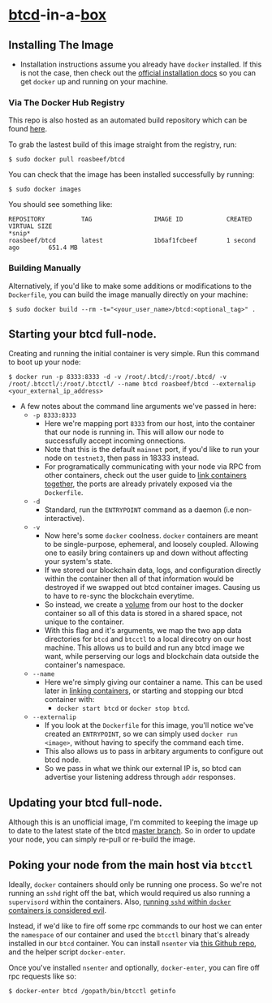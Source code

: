 # [btcd](https://github.com/conformal/btcd)-in-a-[box](https://www.docker.com/)

## Installing The Image
* Installation instructions assume you already have ```docker``` installed. If this is not the case, then check out the [official installation docs](https://docs.docker.com/installation/) so you can get ```docker``` up and running on your machine. 

### Via The Docker Hub Registry
This repo is also hosted as an automated build repository which can be found [here](https://registry.hub.docker.com/u/roasbeef/btcd/).

To grab the lastest build of this image straight from the registry, run:
  ```
  $ sudo docker pull roasbeef/btcd
  ```
You can check that the image has been installed successfully by running:
  ```
  $ sudo docker images
  ```
You should see something like:
  ```
  REPOSITORY          TAG                 IMAGE ID            CREATED             VIRTUAL SIZE
  *snip*
  roasbeef/btcd       latest              1b6af1fcbeef        1 second ago        651.4 MB
  ```

### Building Manually
Alternatively, if you'd like to make some additions or modifications to the ```Dockerfile```, you can build the image manually directly on your machine:
  ```
  $ sudo docker build --rm -t="<your_user_name>/btcd:<optional_tag>" .
  ```

## Starting your btcd full-node. 
Creating and running the initial container is very simple.
Run this command to boot up your node:
  ```
  $ docker run -p 8333:8333 -d -v /root/.btcd/:/root/.btcd/ -v /root/.btcctl/:/root/.btcctl/ --name btcd roasbeef/btcd --externalip <your_external_ip_address> 
  ```
  
* A few notes about the command line arguments we've passed in here:
  * `-p 8333:8333`
    * Here we're mapping port `8333` from our host, into the container that our node is running in. This will allow our node to successfully accept incoming onnections. 
    * Note that this is the default `mainnet` port, if you'd like to run your node on `testnet3`, then pass in 18333 instead.
    * For programatically communicating with your node via RPC from other containers, check out the user guide to [link containers together](https://docs.docker.com/userguide/dockerlinks/), the ports are already privately exposed via the ```Dockerfile```. 
  * `-d`
    * Standard, run the `ENTRYPOINT` command as a daemon (i.e non-interactive).
  * `-v`
    * Now here's some `docker` coolness. `docker` containers are meant to be single-purpose, ephemeral, and loosely coupled. Allowing one to easily bring containers up and down without affecting your system's state. 
    * If we stored our blockchain data, logs, and configuration directly within the container then all of that information would be destroyed if we swapped out btcd container images. Causing us to have to re-sync the blockchain everytime.
    * So instead, we create a [volume](https://docs.docker.com/userguide/dockervolumes/) from our host to the docker container so all of this data is stored in a shared space, not unique to the container. 
    * With this flag and it's arguments, we map the two app data directories for `btcd` and `btcctl` to a local direcotry on our host machine. This allows us to build and run any btcd image we want, while perserving our logs and blockchain data outside the container's namespace. 
  * `--name`
    * Here we're simply giving our container a name. This can be used later in [linking containers](https://docs.docker.com/userguide/dockerlinks/), or starting and stopping our btcd container with:
      * ```docker start btcd``` or ```docker stop btcd```. 
  * `--externalip`
    * If you look at the ```Dockerfile``` for this image, you'll notice we've created an `ENTRYPOINT`, so we can simply used `docker run <image>`, without having to specify the command each time.
    * This also allows us to pass in arbitary arguments to configure out btcd node.
    * So we pass in what we think our external IP is, so btcd can advertise your listening address through ```addr``` responses. 

## Updating your btcd full-node. 
Although this is an unofficial image, I'm commited to keeping the image up to date to the latest state of the btcd [master branch](https://github.com/conformal/btcd).
So in order to update your node, you can simply re-pull or re-build the image. 

## Poking your node from the main host via `btcctl`
Ideally, `docker` containers should only be running one process. So we're not running an `sshd` right off the bat, which would required us also running a `supervisord` within the containers. Also, [running `sshd` within `docker` containers is considered evil](https://jpetazzo.github.io/2014/06/23/docker-ssh-considered-evil/). 

Instead, if we'd like to fire off some rpc commands to our host we can enter the `namespace` of our container and used the `btcctl` binary that's already installed in our `btcd` container. You can install `nsenter` via [this Github repo](https://github.com/jpetazzo/nsenter), and the helper script `docker-enter`. 

Once you've installed `nsenter` and optionally, `docker-enter`, you can fire off rpc requests like so:
```
$ docker-enter btcd /gopath/bin/btcctl getinfo
```
